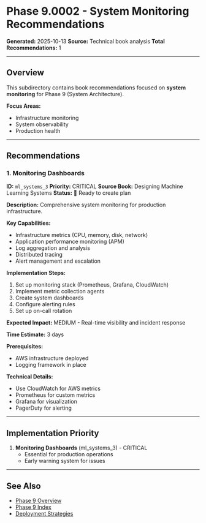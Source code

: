 # Phase 9.0002 - System Monitoring Recommendations

**Generated:** 2025-10-13
**Source:** Technical book analysis
**Total Recommendations:** 1

---

## Overview

This subdirectory contains book recommendations focused on **system monitoring** for Phase 9 (System Architecture).

**Focus Areas:**
- Infrastructure monitoring
- System observability
- Production health

---

## Recommendations

### 1. Monitoring Dashboards

**ID:** `ml_systems_3`
**Priority:** CRITICAL
**Source Book:** Designing Machine Learning Systems
**Status:** 📝 Ready to create plan

**Description:**
Comprehensive system monitoring for production infrastructure.

**Key Capabilities:**
- Infrastructure metrics (CPU, memory, disk, network)
- Application performance monitoring (APM)
- Log aggregation and analysis
- Distributed tracing
- Alert management and escalation

**Implementation Steps:**
1. Set up monitoring stack (Prometheus, Grafana, CloudWatch)
2. Implement metric collection agents
3. Create system dashboards
4. Configure alerting rules
5. Set up on-call rotation

**Expected Impact:** MEDIUM - Real-time visibility and incident response

**Time Estimate:** 3 days

**Prerequisites:**
- AWS infrastructure deployed
- Logging framework in place

**Technical Details:**
- Use CloudWatch for AWS metrics
- Prometheus for custom metrics
- Grafana for visualization
- PagerDuty for alerting

---

## Implementation Priority

1. **Monitoring Dashboards** (ml_systems_3) - CRITICAL
   - Essential for production operations
   - Early warning system for issues

---

## See Also

- [Phase 9 Overview](/Users/ryanranft/nba-simulator-aws/docs/phases/phase_9/)
- [Phase 9 Index](../BOOK_RECOMMENDATIONS_INDEX.md)
- [Deployment Strategies](../9.1_deployment_strategies/RECOMMENDATIONS_FROM_BOOKS.md)





